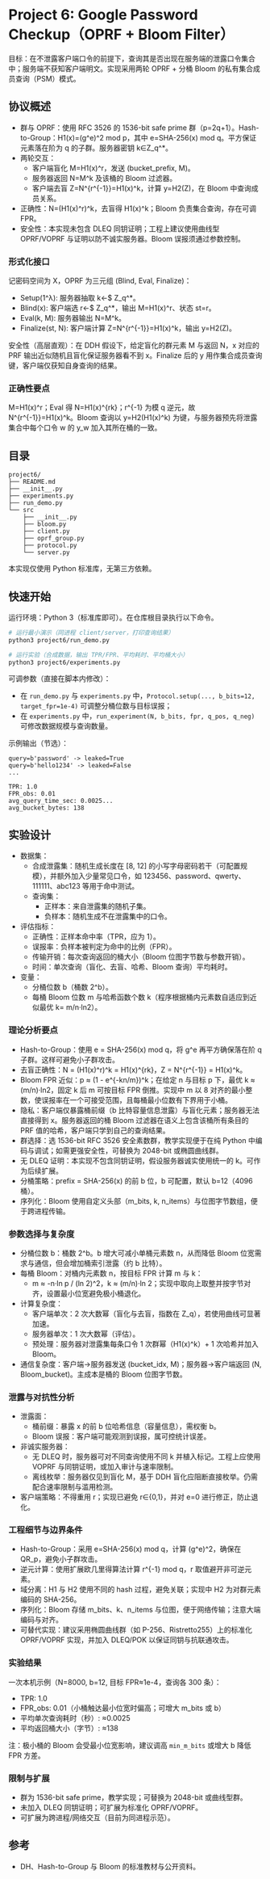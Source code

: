 # Project 6: Google Password Checkup（OPRF + Bloom Filter）

目标：在不泄露客户端口令的前提下，查询其是否出现在服务端的泄露口令集合中；服务端不获知客户端明文。实现采用两轮 OPRF + 分桶 Bloom 的私有集合成员查询（PSM）模式。

## 协议概述

- 群与 OPRF：使用 RFC 3526 的 1536-bit safe prime 群（p=2q+1）。Hash-to-Group：H1(x)=(g^e)^2 mod p，其中 e=SHA-256(x) mod q。平方保证元素落在阶为 q 的子群。服务器密钥 k∈Z_q^*。
- 两轮交互：
  - 客户端盲化 M=H1(x)^r，发送 (bucket_prefix, M)。
  - 服务器返回 N=M^k 及该桶的 Bloom 过滤器。
  - 客户端去盲 Z=N^{r^{-1}}=H1(x)^k，计算 y=H2(Z)，在 Bloom 中查询成员关系。
- 正确性：N=(H1(x)^r)^k，去盲得 H1(x)^k；Bloom 负责集合查询，存在可调 FPR。
- 安全性：本实现未包含 DLEQ 同钥证明；工程上建议使用曲线型 OPRF/VOPRF 与证明以防不诚实服务器。Bloom 误报须通过参数控制。

### 形式化接口

记密码空间为 X，OPRF 为三元组 (Blind, Eval, Finalize)：
- Setup(1^λ): 服务器抽取 k←$ Z_q^*。
- Blind(x): 客户端选 r←$ Z_q^*，输出 M=H1(x)^r、状态 st=r。
- Eval(k, M): 服务器输出 N=M^k。
- Finalize(st, N): 客户端计算 Z=N^{r^{-1}}=H1(x)^k，输出 y=H2(Z)。

安全性（高层直观）：在 DDH 假设下，给定盲化的群元素 M 与返回 N，x 对应的 PRF 输出近似随机且盲化保证服务器看不到 x。Finalize 后的 y 用作集合成员查询键，客户端仅获知自身查询的结果。

### 正确性要点
M=H1(x)^r；Eval 得 N=H1(x)^{rk}；r^{-1} 为模 q 逆元，故 N^{r^{-1}}=H1(x)^k。Bloom 查询以 y=H2(H1(x)^k) 为键，与服务器预先将泄露集合中每个口令 w 的 y_w 加入其所在桶的一致。

## 目录
```
project6/
├── README.md
├── __init__.py
├── experiments.py
├── run_demo.py
└── src
    ├── __init__.py
    ├── bloom.py
    ├── client.py
    ├── oprf_group.py
    ├── protocol.py
    └── server.py
```
本实现仅使用 Python 标准库，无第三方依赖。

## 快速开始
运行环境：Python 3（标准库即可）。在仓库根目录执行以下命令。

```zsh
# 运行最小演示（同进程 client/server，打印查询结果）
python3 project6/run_demo.py

# 运行实验（合成数据，输出 TPR/FPR、平均耗时、平均桶大小）
python3 project6/experiments.py
```

可调参数（直接在脚本内修改）：
- 在 `run_demo.py` 与 `experiments.py` 中，`Protocol.setup(..., b_bits=12, target_fpr=1e-4)` 可调整分桶位数与目标误报；
- 在 `experiments.py` 中，`run_experiment(N, b_bits, fpr, q_pos, q_neg)` 可修改数据规模与查询数量。

示例输出（节选）：

```text
query=b'password' -> leaked=True
query=b'hello1234' -> leaked=False
...

TPR: 1.0
FPR_obs: 0.01
avg_query_time_sec: 0.0025...
avg_bucket_bytes: 138
```

## 实验设计

- 数据集：
  - 合成泄露集：随机生成长度在 [8, 12] 的小写字母密码若干（可配置规模），并额外加入少量常见口令，如 123456、password、qwerty、111111、abc123 等用于命中测试。
  - 查询集：
    - 正样本：来自泄露集的随机子集。
    - 负样本：随机生成不在泄露集中的口令。
- 评估指标：
  - 正确性：正样本命中率（TPR，应为 1）。
  - 误报率：负样本被判定为命中的比例（FPR）。
  - 传输开销：每次查询返回的桶大小（Bloom 位图字节数与参数开销）。
  - 时间：单次查询（盲化、去盲、哈希、Bloom 查询）平均耗时。
- 变量：
  - 分桶位数 b（桶数 2^b）。
  - 每桶 Bloom 位数 m 与哈希函数个数 k（程序根据桶内元素数自适应到近似最优 k= m/n·ln2）。

### 理论分析要点

- Hash-to-Group：使用 e = SHA-256(x) mod q，将 g^e 再平方确保落在阶 q 子群。这样可避免小子群攻击。
- 去盲正确性：N = (H1(x)^r)^k = H1(x)^{rk}，Z = N^{r^{-1}} = H1(x)^k。
- Bloom FPR 近似：p ≈ (1 - e^{-kn/m})^k；在给定 n 与目标 p 下，最优 k ≈ (m/n)·ln2，固定 k 后 m 可按目标 FPR 倒推。实现中 m 以 8 对齐的最小整数，使误报率在一个可接受范围，且每桶最小位数有下界用于小桶。
- 隐私：客户端仅暴露桶前缀（b 比特容量信息泄露）与盲化元素；服务器无法直接得到 x。服务器返回的桶 Bloom 过滤器在语义上包含该桶所有条目的 PRF 值的哈希，客户端只学到自己的查询结果。
- 群选择：选 1536-bit RFC 3526 安全素数群，教学实现便于在纯 Python 中编码与调试；如需更强安全性，可替换为 2048-bit 或椭圆曲线群。
- 无 DLEQ 证明：本实现不包含同钥证明，假设服务器诚实使用统一的 k。可作为后续扩展。
- 分桶策略：prefix = SHA-256(x) 的前 b 位，b 可配置，默认 b=12（4096 桶）。
- 序列化：Bloom 使用自定义头部（m_bits, k, n_items）与位图字节数组，便于跨进程传输。

### 参数选择与复杂度

- 分桶位数 b：桶数 2^b。b 增大可减小单桶元素数 n，从而降低 Bloom 位宽需求与通信，但会增加桶索引泄露（约 b 比特）。
- 每桶 Bloom：对桶内元素数 n，按目标 FPR 计算 m 与 k：
  - m ≈ -n·ln p / (ln 2)^2，k ≈ (m/n)·ln 2；实现中取向上取整并按字节对齐，设置最小位宽避免极小桶退化。
- 计算复杂度：
  - 客户端单次：2 次大数幂（盲化与去盲，指数在 Z_q），若使用曲线可显著加速。
  - 服务器单次：1 次大数幂（评估）。
  - 预处理：服务器对泄露集每条口令 1 次群幂（H1(x)^k）+ 1 次哈希并加入 Bloom。
- 通信复杂度：客户端→服务器发送 (bucket_idx, M)；服务器→客户端返回 (N, Bloom_bucket)。主成本是桶的 Bloom 位图字节数。

### 泄露与对抗性分析

- 泄露面：
  - 桶前缀：暴露 x 的前 b 位哈希信息（容量信息），需权衡 b。
  - Bloom 误报：客户端可能观测到误报，属可控统计误差。
- 非诚实服务器：
  - 无 DLEQ 时，服务器可对不同查询使用不同 k 并植入标记。工程上应使用 VOPRF 与同钥证明，或加入审计与速率限制。
  - 离线枚举：服务器仅见到盲化 M，基于 DDH 盲化应阻断直接枚举。仍需配合速率限制与滥用检测。
- 客户端策略：不得重用 r；实现已避免 r∈{0,1}，并对 e=0 进行修正，防止退化。

### 工程细节与边界条件

- Hash-to-Group：采用 e=SHA-256(x) mod q，计算 (g^e)^2，确保在 QR_p，避免小子群攻击。
- 逆元计算：使用扩展欧几里得算法计算 r^{-1} mod q，r 取值避开非可逆元素。
- 域分离：H1 与 H2 使用不同的 hash 过程，避免关联；实现中 H2 为对群元素编码的 SHA-256。
- 序列化：Bloom 存储 m_bits、k、n_items 与位图，便于网络传输；注意大端编码与对齐。
- 可替代实现：建议采用椭圆曲线群（如 P-256、Ristretto255）上的标准化 OPRF/VOPRF 实现，并加入 DLEQ/POK 以保证同钥与抗联通攻击。

### 实验结果

一次本机示例（N=8000, b=12, 目标 FPR≈1e-4，查询各 300 条）：
- TPR: 1.0
- FPR_obs: 0.01（小桶触达最小位宽时偏高；可增大 m_bits 或 b）
- 平均单次查询耗时（秒）: ≈0.0025
- 平均返回桶大小（字节）: ≈138

注：极小桶的 Bloom 会受最小位宽影响，建议调高 `min_m_bits` 或增大 b 降低 FPR 方差。

### 限制与扩展

- 群为 1536-bit safe prime，教学实现；可替换为 2048-bit 或曲线型群。
- 未加入 DLEQ 同钥证明；可扩展为标准化 OPRF/VOPRF。
- 可扩展为跨进程/网络交互（目前为同进程示范）。

## 参考

- DH、Hash-to-Group 与 Bloom 的标准教材与公开资料。
